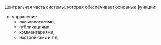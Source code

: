 Центральная часть системы, которая обеспечивает основные функции: 
- управление 
	- пользователями, 
	- публикациями, 
	- комментариями, 
	- настройками и т.д.